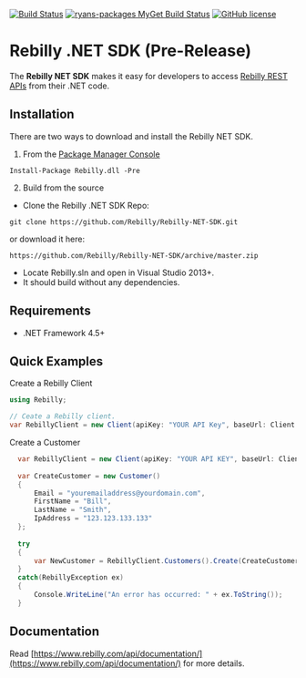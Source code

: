 [![Build Status](https://travis-ci.org/Rebilly/Rebilly-NET-SDK.svg?branch=master)](https://travis-ci.org/Rebilly/Rebilly-NET-SDK) [![ryans-packages MyGet Build Status](https://www.myget.org/BuildSource/Badge/ryans-packages?identifier=230f6a0f-a009-47e3-bd45-c3297ea6b53c)](https://www.myget.org/)
[![GitHub license](https://img.shields.io/badge/license-MIT-blue.svg?style=flat-square)](https://raw.githubusercontent.com/Rebilly/Rebilly-NET-SDK/master/LICENSE.md)

# Rebilly .NET SDK (Pre-Release)
The **Rebilly NET SDK** makes it easy for developers to access
[Rebilly REST APIs](https://www.rebilly.com/api/documentation/) from their .NET code.

## Installation

There are two ways to download and install the Rebilly NET SDK.

  1. From the [Package Manager Console](https://docs.nuget.org/docs/start-here/using-the-package-manager-console)

  ```
  Install-Package Rebilly.dll -Pre
  ```

  2. Build from the source

  * Clone the Rebilly .NET SDK Repo:
  ```
  git clone https://github.com/Rebilly/Rebilly-NET-SDK.git
  ```
  
  or download it here:
  ```
  https://github.com/Rebilly/Rebilly-NET-SDK/archive/master.zip
  ```
  
  * Locate Rebilly.sln and open in Visual Studio 2013+.
  * It should build without any dependencies.
  

## Requirements

* .NET Framework 4.5+

## Quick Examples

Create a Rebilly Client

```csharp
using Rebilly;

// Ceate a Rebilly client.
var RebillyClient = new Client(apiKey: "YOUR API Key", baseUrl: Client.SandboxHost);
```

Create a Customer

```csharp
  var RebillyClient = new Client(apiKey: "YOUR API KEY", baseUrl: Client.SandboxHost);
  
  var CreateCustomer = new Customer()
  {
      Email = "youremailaddress@yourdomain.com",
      FirstName = "Bill",
      LastName = "Smith",
      IpAddress = "123.123.133.133"
  };
  
  try
  {
      var NewCustomer = RebillyClient.Customers().Create(CreateCustomer);
  }
  catch(RebillyException ex)
  {
      Console.WriteLine("An error has occurred: " + ex.ToString());
  }
```

## Documentation

Read [https://www.rebilly.com/api/documentation/](https://www.rebilly.com/api/documentation/) for more details.



